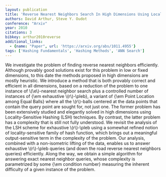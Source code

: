 ```yaml
---
layout: publication
title: 'Reverse Nearest Neighbors Search In High Dimensions Using Locality-sensitive Hashing'
authors: David Arthur, Steve Y. Oudot
conference: "Arxiv"
year: 2010
citations: 3
bibkey: arthur2010reverse
additional_links:
  - {name: "Paper", url: 'https://arxiv.org/abs/1011.4955'}
tags: ['Hashing Fundamentals', 'Hashing Methods', 'ANN Search']
---
```

We investigate the problem of finding reverse nearest neighbors efficiently.
Although provably good solutions exist for this problem in low or fixed
dimensions, to this date the methods proposed in high dimensions are mostly
heuristic. We introduce a method that is both provably correct and efficient in
all dimensions, based on a reduction of the problem to one instance of
\\(\e\\)-nearest neighbor search plus a controlled number of instances of \{\em
exhaustive \\(r\\)-\pleb\}, a variant of \{\em Point Location among Equal Balls\}
where all the \\(r\\)-balls centered at the data points that contain the query
point are sought for, not just one. The former problem has been extensively
studied and elegantly solved in high dimensions using Locality-Sensitive
Hashing (LSH) techniques. By contrast, the latter problem has a complexity that
is still not fully understood. We revisit the analysis of the LSH scheme for
exhaustive \\(r\\)-\pleb using a somewhat refined notion of locality-sensitive
family of hash function, which brings out a meaningful output-sensitive term in
the complexity of the problem. Our analysis, combined with a non-isometric
lifting of the data, enables us to answer exhaustive \\(r\\)-\pleb queries (and
down the road reverse nearest neighbors queries) efficiently. Along the way, we
obtain a simple algorithm for answering exact nearest neighbor queries, whose
complexity is parametrized by some \{\em condition number\} measuring the
inherent difficulty of a given instance of the problem.
